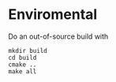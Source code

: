 # Enviromental

Do an out-of-source build with
```shell
mkdir build
cd build
cmake ..
make all
```

